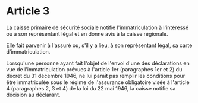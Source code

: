 # Article 3

La caisse primaire de sécurité sociale notifie l'immatriculation à l'intéressé ou à son représentant légal et en donne avis à la caisse régionale.

Elle fait parvenir à l'assuré ou, s'il y a lieu, à son représentant légal, sa carte d'immatriculation.

Lorsqu'une personne ayant fait l'objet de l'envoi d'une des déclarations en vue de l'immatriculation prévues à l'article 1er (paragraphes 1er et 2) du décret du 31 décembre 1946, ne lui paraît pas remplir les conditions pour être immatriculée sous le régime de l'assurance obligatoire visée à l'article 4 (paragraphes 2, 3 et 4) de la loi du 22 mai 1946, la caisse notifie sa décision au déclarant.
